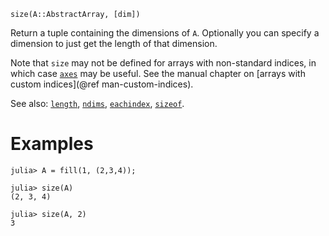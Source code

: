 ```
size(A::AbstractArray, [dim])
```

Return a tuple containing the dimensions of `A`. Optionally you can specify a dimension to just get the length of that dimension.

Note that `size` may not be defined for arrays with non-standard indices, in which case [`axes`](@ref) may be useful. See the manual chapter on [arrays with custom indices](@ref man-custom-indices).

See also: [`length`](@ref), [`ndims`](@ref), [`eachindex`](@ref), [`sizeof`](@ref).

# Examples

```jldoctest
julia> A = fill(1, (2,3,4));

julia> size(A)
(2, 3, 4)

julia> size(A, 2)
3
```
